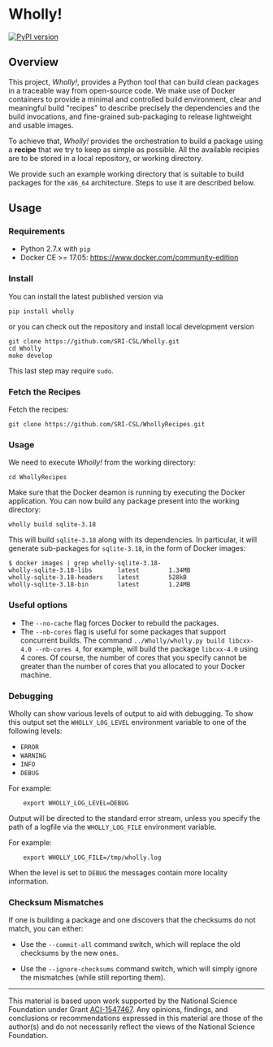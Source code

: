 # Wholly!

[![PyPI version](https://badge.fury.io/py/wholly.svg)](https://badge.fury.io/py/wholly)

## Overview

This project, *Wholly!*, provides a Python tool that can build clean packages in a traceable way from open-source code. We make use of Docker containers to provide a minimal and controlled build environment, clear and meaningful build "recipes" to describe precisely the dependencies and the build invocations, and fine-grained sub-packaging to release lightweight and usable images.

To achieve that, *Wholly!* provides the orchestration to build a package using a **recipe** that we try to keep as simple as possible. All the available recipies are to be stored in a local repository, or working directory.

We provide such an example working directory that is suitable to build packages for the `x86_64` architecture. Steps to use it are described below.

## Usage

### Requirements

- Python 2.7.x with `pip`
- Docker CE >= 17.05: https://www.docker.com/community-edition


### Install

You can install the latest published version via
```
pip install wholly
```
or you can check out the repository and install local development version
```
git clone https://github.com/SRI-CSL/Wholly.git
cd Wholly
make develop
```
This last step may require `sudo`.


### Fetch the Recipes

Fetch the recipes:

```
git clone https://github.com/SRI-CSL/WhollyRecipes.git
```

### Usage

We need to execute *Wholly!* from the working directory:
```
cd WhollyRecipes
```

Make sure that the Docker deamon is running by executing the Docker application. You can now build any package present into the working directory:

```
wholly build sqlite-3.18
```
This will build `sqlite-3.18` along with its dependencies. In particular, it will generate sub-packages for `sqlite-3.18`, in the form of Docker images:

```
$ docker images | grep wholly-sqlite-3.18-
wholly-sqlite-3.18-libs       latest        1.34MB
wholly-sqlite-3.18-headers    latest        528kB
wholly-sqlite-3.18-bin        latest        1.24MB
```

### Useful options

- The `--no-cache` flag forces Docker to rebuild the packages.
- The `--nb-cores` flag is useful for some packages that support concurrent builds. The command `../Wholly/wholly.py build libcxx-4.0 --nb-cores 4`, for example, will build the package `libcxx-4.0` using 4 cores. Of course, the number of cores that you specify cannot be greater than the number of cores that you allocated to your Docker machine.



### Debugging

Wholly can show various levels of output to aid with debugging.
To show this output set the `WHOLLY_LOG_LEVEL` environment
variable to one of the following levels:

 * `ERROR`
 * `WARNING`
 * `INFO`
 * `DEBUG`

For example:
```
    export WHOLLY_LOG_LEVEL=DEBUG
```
Output will be directed to the standard error stream, unless you specify the
path of a logfile via the `WHOLLY_LOG_FILE` environment variable.

For example:
```
    export WHOLLY_LOG_FILE=/tmp/wholly.log
```

When the level is set to `DEBUG` the messages contain more locality information.


###  Checksum Mismatches

If one is building a package and one discovers that the checksums do not match, you can either:

- Use the `--commit-all` command switch, which will replace the old checksums by the new ones.

- Use the `--ignore-checksums` command switch, which will simply ignore the mismatches (while still reporting them).

---

This material is based upon work supported by the National Science Foundation under Grant [ACI-1547467](http://www.nsf.gov/awardsearch/showAward?AWD_ID=1547467). Any opinions, findings, and conclusions or recommendations expressed in this material are those of the author(s) and do not necessarily reflect the views of the National Science Foundation.
